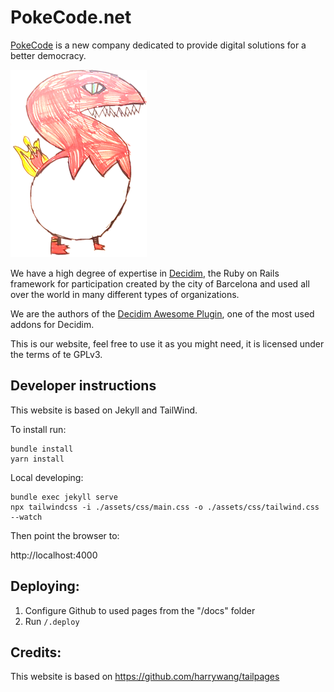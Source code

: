 PokeCode.net
============

[PokeCode](https://pokecode.net) is a new company dedicated to provide digital solutions for a better democracy.

![PokeCode Logo](assets/img/mini-pokecode-logo.png)

We have a high degree of expertise in [Decidim](https://decidim.org), the Ruby on Rails framework for participation created by the city of Barcelona and used all over the world in many different types of organizations.

We are the authors of the [Decidim Awesome Plugin](https://github.com/Platoniq/decidim-module-decidim_awesome), one of the most used addons for Decidim.

This is our website, feel free to use it as you might need, it is licensed under the terms of te GPLv3.

Developer instructions
----------------------

This website is based on Jekyll and TailWind.

To install run:

```
bundle install
yarn install
```

Local developing:

```
bundle exec jekyll serve
npx tailwindcss -i ./assets/css/main.css -o ./assets/css/tailwind.css --watch
```

Then point the browser to:

http://localhost:4000

Deploying:
----------

1. Configure Github to used pages from the "/docs" folder
2. Run `/.deploy`

Credits:
-------

This website is based on https://github.com/harrywang/tailpages